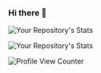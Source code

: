 ### Hi there 👋

<!--
**Akshatpattiwar512/akshatpattiwar512** is a ✨ _special_ ✨ repository because its `README.md` (this file) appears on your GitHub profile.

Here are some ideas to get you started:

- 🔭 I’m currently working on ...
- 🌱 I’m currently learning ...
- 👯 I’m looking to collaborate on ...
- 🤔 I’m looking for help with ...
- 💬 Ask me about ...
- 📫 How to reach me: ...
- 😄 Pronouns: ...
- ⚡ Fun fact: ...
-->
![Your Repository's Stats](https://github-readme-stats.vercel.app/api?username=Akshatpattiwar512&show_icons=true)


![Your Repository's Stats](https://github-readme-stats.vercel.app/api/top-langs/?username=Akshatpattiwar512&theme=blue-green)


![Profile View Counter](https://komarev.com/ghpvc/?username=Akshatpattiwar512)
